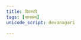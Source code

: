 ```yaml
---
title: दिवस्परि  
tags: [वात्सप्रम्]
unicode_script: devanagari  

---
```


<div class="js_include" url="/vedAH_Rk/shAkalam/saMhitA/vishvAsa-prastutiH/10/045_divaspari/"  newLevelForH1="2" includeTitle="false"> </div>  

